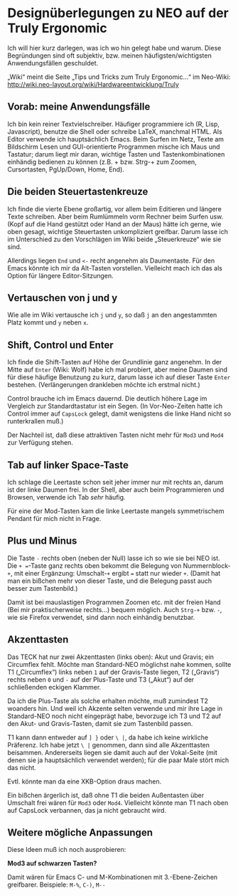 Designüberlegungen zu NEO auf der Truly Ergonomic
=================================================

Ich will hier kurz darlegen, was ich wo hin gelegt habe und warum.
Diese Begründungen sind oft subjektiv, bzw. meinen
häufigsten/wichtigsten Anwendungsfällen geschuldet.

„Wiki“ meint die Seite „Tips und Tricks zum Truly Ergonomic…“ im Neo-Wiki:
http://wiki.neo-layout.org/wiki/Hardwareentwicklung/Truly


Vorab: meine Anwendungsfälle
---------------------

Ich bin kein reiner Textvielschreiber.  Häufiger programmiere ich (R,
Lisp, Javascript), benutze die Shell oder schreibe LaTeX, manchmal
HTML.  Als Editor verwende ich hauptsächlich Emacs.  Beim Surfen im
Netz, Texte am Bildschirm Lesen und GUI-orientierte Programmen mische
ich Maus und Tastatur; darum liegt mir daran, wichtige Tasten und
Tastenkombinationen einhändig bedienen zu können (z.B. + bzw. Strg-+
zum Zoomen, Cursortasten, PgUp/Down, Home, End).


Die beiden Steuertastenkreuze
-----------------------------

Ich finde die vierte Ebene großartig, vor allem beim Editieren und
längere Texte schreiben.  Aber beim Rumlümmeln vorm Rechner beim
Surfen usw. (Kopf auf die Hand gestützt oder Hand an der Maus) hätte
ich gerne, wie oben gesagt, wichtige Steuertasten unkompliziert
greifbar.  Darum lasse ich im Unterschied zu den Vorschlägen im Wiki
beide „Steuerkreuze“ wie sie sind.

Allerdings liegen `End` und `<-` recht angenehm als Daumentaste.  Für
den Emacs könnte ich mir da Alt-Tasten vorstellen.  Vielleicht mach
ich das als Option für längere Editor-Sitzungen.


Vertauschen von j und y
-----------------------

Wie alle im Wiki vertausche ich `j` und `y`, so daß `j` an den
angestammten Platz kommt und `y` neben `x`.


Shift, Control und Enter
------------------------

Ich finde die Shift-Tasten auf Höhe der Grundlinie ganz angenehm.  In
der Mitte auf `Enter` (Wiki: Wolf) habe ich mal probiert, aber meine
Daumen sind für diese häufige Benutzung zu kurz, darum lasse ich auf
dieser Taste `Enter` bestehen.  (Verlängerungen drankleben möchte ich
erstmal nicht.)

Control brauche ich im Emacs dauernd.  Die deutlich höhere Lage im
Vergleich zur Standardtastatur ist ein Segen.  (In Vor-Neo-Zeiten
hatte ich Control immer auf `CapsLock` gelegt, damit wenigstens die
linke Hand nicht so runterkrallen muß.)

Der Nachteil ist, daß diese attraktiven Tasten nicht mehr für `Mod3`
und `Mod4` zur Verfügung stehen.


Tab auf linker Space-Taste
--------------------------

Ich schlage die Leertaste schon seit jeher immer nur mit rechts an,
darum ist der linke Daumen frei.  In der Shell, aber auch beim
Programmieren und Browsen, verwende ich Tab *sehr* häufig.

Für eine der Mod-Tasten kam die linke Leertaste mangels symmetrischem
Pendant für mich nicht in Frage.


Plus und Minus
--------------

Die Taste `-` rechts oben (neben der Null) lasse ich so wie sie bei
NEO ist.  Die `+ =`-Taste ganz rechts oben bekommt die Belegung von
Nummernblock-`+`, mit einer Ergänzung: Umschalt-`+` ergibt `=` statt
nur wieder `+`. (Damit hat man ein bißchen mehr von dieser Taste, und
die Belegung passt auch besser zum Tastenbild.)

Damit ist bei mauslastigen Programmen Zoomen etc. mit der freien Hand
(Bei mir praktischerweise rechts…) bequem möglich.  Auch `Strg-+`
bzw. `-`, wie sie Firefox verwendet, sind dann noch einhändig
benutzbar.


Akzenttasten
------------

Das TECK hat nur zwei Akzenttasten (links oben): Akut und Gravis; ein
Circumflex fehlt.  Möchte man Standard-NEO möglichst nahe kommen,
sollte T1 („Circumflex“) links neben `1` auf der Gravis-Taste liegen,
T2 („Gravis“) rechts neben `0` und `-` auf der Plus-Taste und T3
(„Akut“) auf der schließenden eckigen Klammer.

Da ich die Plus-Taste als solche erhalten möchte, muß zumindest T2
woanders hin.  Und weil ich Akzente selten verwende und mir ihre Lage
in Standard-NEO noch nicht eingeprägt habe, bevorzuge ich T3 und T2
auf den Akut- und Gravis-Tasten, damit sie zum Tastenbild passen.

T1 kann dann entweder auf `] }` oder `\ |`, da habe ich keine
wirkliche Präferenz.  Ich habe jetzt `\ |` genommen, dann sind alle
Akzenttasten beisammen.  Andererseits liegen sie damit auch auf der
Vokal-Seite (mit denen sie ja hauptsächlich verwendet werden); für die
paar Male stört mich das nicht.

Evtl. könnte man da eine XKB-Option draus machen.

Ein bißchen ärgerlich ist, daß ohne T1 die beiden Außentasten über
Umschalt frei wären für `Mod3` oder `Mod4`.  Vielleicht könnte man T1
nach oben auf CapsLock verbannen, das ja nicht gebraucht wird.


Weitere mögliche Anpassungen
----------------------------

Diese Ideen muß ich noch ausprobieren:

**Mod3 auf schwarzen Tasten?**

Damit wären für Emacs C- und M-Kombinationen mit 3.-Ebene-Zeichen
greifbarer.  Beispiele: `M-%`, `C-)`, `M--`
